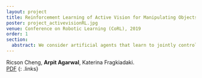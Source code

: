 ```yaml
---
layout: project
title: Reinforcement Learning of Active Vision for Manipulating Objects under Occlusions
poster: project_activevisionRL.jpg
venue: Conference on Robotic Learning (CoRL), 2019
order: 1
section:
  abstract: We consider artificial agents that learn to jointly control their gripper and camera in order to reinforcement learn manipulation policies in the presence of occlusions from distractor objects. Distractors often occlude the object of in- terest and cause it to disappear from the field of view. We propose hand/eye con- trollers that learn to move the camera to keep the object within the field of view and visible, in coordination to manipulating it to achieve the desired goal, e.g., pushing it to a target location. We incorporate structural biases of object-centric attention within our actor-critic architectures, which our experiments suggest to be a key for good performance. Our results further highlight the importance of curriculum with regards to environment difficulty. The resulting active vision / manipulation policies outperform static camera setups for a variety of cluttered environments.
---
```

Ricson Cheng, **Arpit Agarwal**, Katerina Fragkiadaki.  
[PDF](http://proceedings.mlr.press/v87/cheng18a/cheng18a.pdf)
{: .links} 